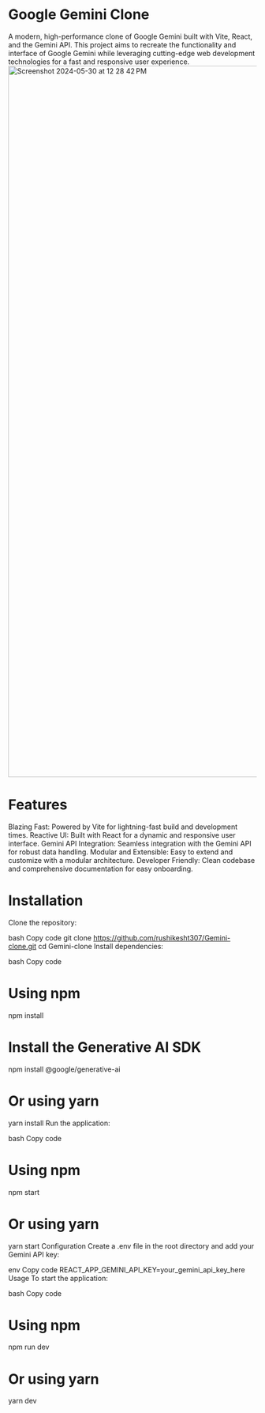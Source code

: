 # Google Gemini Clone

A modern, high-performance clone of Google Gemini built with Vite, React, and the Gemini API. This project aims to recreate the functionality and interface of Google Gemini while leveraging cutting-edge web development technologies for a fast and responsive user experience.
<img width="1440" alt="Screenshot 2024-05-30 at 12 28 42 PM" src="https://github.com/rushikesht307/Gemini-clone/assets/108972839/8a2a5885-ef08-4f7d-9fbd-9c231883f8cb">

# Features
Blazing Fast: Powered by Vite for lightning-fast build and development times.
Reactive UI: Built with React for a dynamic and responsive user interface.
Gemini API Integration: Seamless integration with the Gemini API for robust data handling.
Modular and Extensible: Easy to extend and customize with a modular architecture.
Developer Friendly: Clean codebase and comprehensive documentation for easy onboarding.

# Installation
Clone the repository:

bash
Copy code
git clone https://github.com/rushikesht307/Gemini-clone.git
cd Gemini-clone
Install dependencies:

bash
Copy code
# Using npm
npm install
# Install the Generative AI SDK
npm install @google/generative-ai

# Or using yarn
yarn install
Run the application:

bash
Copy code
# Using npm
npm start

# Or using yarn
yarn start
Configuration
Create a .env file in the root directory and add your Gemini API key:

env
Copy code
REACT_APP_GEMINI_API_KEY=your_gemini_api_key_here
Usage
To start the application:

bash
Copy code
# Using npm
npm run dev

# Or using yarn
yarn dev


